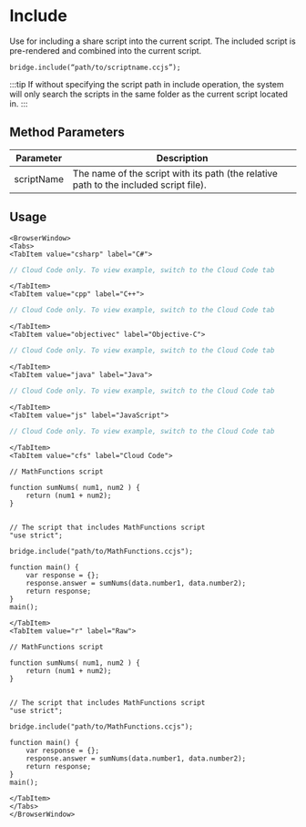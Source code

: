# Include

Use for including a share script into the current script. The included script is pre-rendered and combined into the current script.

```
bridge.include(“path/to/scriptname.ccjs”); 
```

:::tip
If without specifying the script path in include operation, the system will only search the scripts in the same folder as the current script located in.
:::

## Method Parameters
Parameter | Description
--------- | -----------
scriptName | The name of the script with its path (the relative path to the included script file).

## Usage

```mdx-code-block
<BrowserWindow>
<Tabs>
<TabItem value="csharp" label="C#">
```

```csharp
// Cloud Code only. To view example, switch to the Cloud Code tab
```

```mdx-code-block
</TabItem>
<TabItem value="cpp" label="C++">
```

```cpp
// Cloud Code only. To view example, switch to the Cloud Code tab
```

```mdx-code-block
</TabItem>
<TabItem value="objectivec" label="Objective-C">
```

```objectivec
// Cloud Code only. To view example, switch to the Cloud Code tab
```

```mdx-code-block
</TabItem>
<TabItem value="java" label="Java">
```

```java
// Cloud Code only. To view example, switch to the Cloud Code tab
```

```mdx-code-block
</TabItem>
<TabItem value="js" label="JavaScript">
```

```javascript
// Cloud Code only. To view example, switch to the Cloud Code tab
```

```mdx-code-block
</TabItem>
<TabItem value="cfs" label="Cloud Code">
```

```cfscript
// MathFunctions script

function sumNums( num1, num2 ) {
    return (num1 + num2);
}


// The script that includes MathFunctions script
"use strict";

bridge.include("path/to/MathFunctions.ccjs");

function main() {
    var response = {};
    response.answer = sumNums(data.number1, data.number2);
    return response;
}
main();
```

```mdx-code-block
</TabItem>
<TabItem value="r" label="Raw">
```

```cfscript
// MathFunctions script

function sumNums( num1, num2 ) {
    return (num1 + num2);
}


// The script that includes MathFunctions script
"use strict";

bridge.include("path/to/MathFunctions.ccjs");

function main() {
    var response = {};
    response.answer = sumNums(data.number1, data.number2);
    return response;
}
main();
```

```mdx-code-block
</TabItem>
</Tabs>
</BrowserWindow>
```

